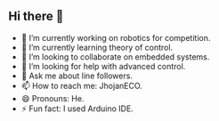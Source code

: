 ## Hi there 👋


- 🔭 I’m currently working on robotics for competition.
- 🌱 I’m currently learning theory of control.
- 👯 I’m looking to collaborate on embedded systems.
- 🤔 I’m looking for help with advanced control.
- 💬 Ask me about line followers.
- 📫 How to reach me: JhojanECO.
- 😄 Pronouns: He.
- ⚡ Fun fact: I used Arduino IDE.

